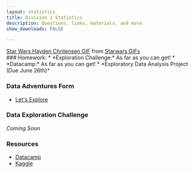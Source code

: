 ```yaml
---
layout: statistics
title: Division 2 Statistics
description: Questions, links, materials, and more
show_downloads: FALSE

---
```


<div class="tenor-gif-embed" data-postid="4813311" data-share-method="host" data-width="100%" data-aspect-ratio="2.360189573459716"><a href="https://tenor.com/view/star-wars-hayden-chritensen-anakin-skywalker-power-gif-4813311">Star Wars Hayden Chritensen GIF</a> from <a href="https://tenor.com/search/starwars-gifs">Starwars GIFs</a></div><script type="text/javascript" async src="https://tenor.com/embed.js"></script>
### Homework: 
* *Exploration Challenge:* As far as you can get!
* *Datacamp:* As far as you can get!
* *Exploratory Data Analysis Project (Due June 26th)*

### Data Adventures Form
* <a href="https://docs.google.com/forms/d/e/1FAIpQLSdiiwROMkGb32edefPc1YkVwIGFTbH9K_VHht0KiOd5_UD3gg/viewform?usp=sf_link"> Let's Explore </a>

### Data Exploration Challenge
*Coming Soon*

### Resources
* <a href="https://datacamp.com"> Datacamp</a> 
* <a href="https://www.kaggle.com"> Kaggle </a> 
